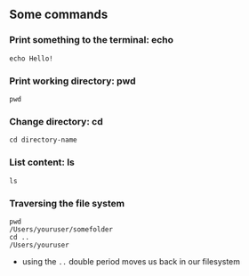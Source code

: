 ## Some commands

### Print something to the terminal: echo
```
echo Hello!
```

### Print working directory: pwd
```
pwd
```

### Change directory: cd
```
cd directory-name
```

### List content: ls
```
ls
```
### Traversing the file system
```
pwd
/Users/youruser/somefolder
cd ..
/Users/youruser
```
* using the ```..``` double period moves us back in our filesystem
